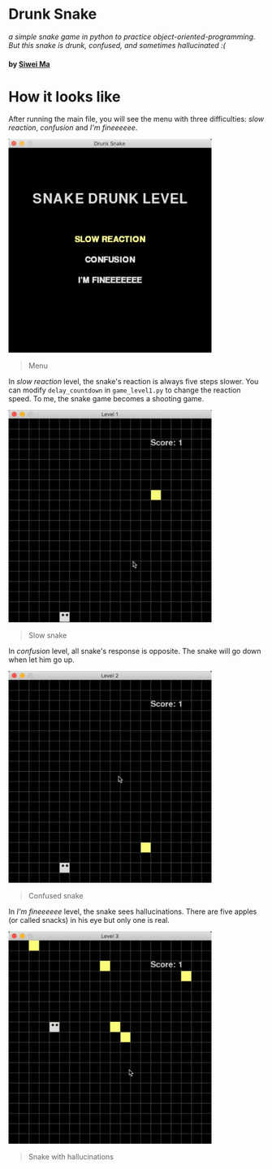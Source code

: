 # Drunk Snake
*a simple snake game in python to practice object-oriented-programming. But this snake is drunk, confused, and sometimes hallucinated :(*

#### by [Siwei Ma](https://www.linkedin.com/in/siwei-ma-28345856/)


# How it looks like

After running the main file, you will see the menu with three difficulties: *slow reaction*, *confusion* and *I'm fineeeeee*. 

<img src="img/screenshot.png" alt="Menu" width="400"/>

> Menu

In *slow reaction* level, the snake's reaction is always five steps slower. You can modify `delay_countdown` in `game_level1.py` to change the reaction speed. To me, the snake game becomes a shooting game.

<img src="img/level1.gif" alt="Slow snake" width="400"/>

> Slow snake

In *confusion* level, all snake's response is opposite. The snake will go down when let him go up. 

<img src="img/level2.gif" alt="Confused snake" width="400"/>

> Confused snake

In *I'm fineeeeee* level, the snake sees hallucinations. There are five apples (or called snacks) in his eye but only one is real.

<img src="img/level3.gif" alt="hallucinated snake" width="400"/>

> Snake with hallucinations
